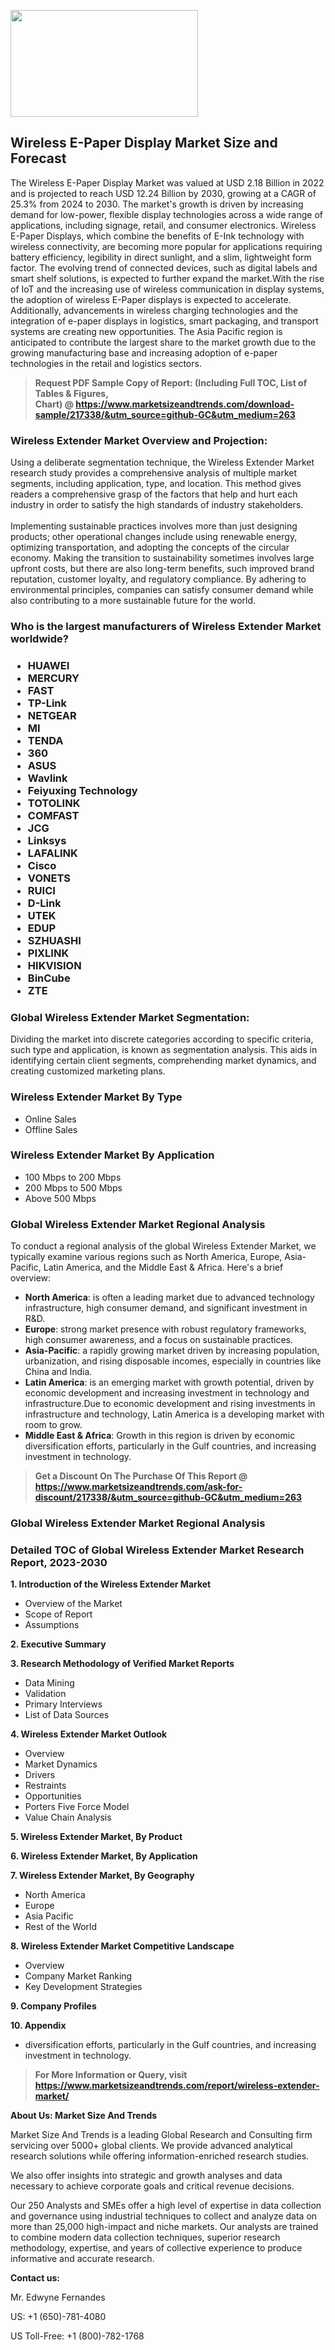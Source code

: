 <p><img class="alignnone size-medium wp-image-20088" src="https://ffe5etoiles.com/wp-content/uploads/2024/12/MST1-300x171.png" alt="" width="300" height="171" /></p><h2>Wireless E-Paper Display Market Size and Forecast</h2><p>The Wireless E-Paper Display Market was valued at USD 2.18 Billion in 2022 and is projected to reach USD 12.24 Billion by 2030, growing at a CAGR of 25.3% from 2024 to 2030. The market's growth is driven by increasing demand for low-power, flexible display technologies across a wide range of applications, including signage, retail, and consumer electronics. Wireless E-Paper Displays, which combine the benefits of E-Ink technology with wireless connectivity, are becoming more popular for applications requiring battery efficiency, legibility in direct sunlight, and a slim, lightweight form factor. The evolving trend of connected devices, such as digital labels and smart shelf solutions, is expected to further expand the market.With the rise of IoT and the increasing use of wireless communication in display systems, the adoption of wireless E-Paper displays is expected to accelerate. Additionally, advancements in wireless charging technologies and the integration of e-paper displays in logistics, smart packaging, and transport systems are creating new opportunities. The Asia Pacific region is anticipated to contribute the largest share to the market growth due to the growing manufacturing base and increasing adoption of e-paper technologies in the retail and logistics sectors.</p></p><blockquote id="" class=""><strong>Request PDF Sample Copy of Report: (Including Full TOC, List of Tables &amp; Figures, Chart)&nbsp;@&nbsp;<strong><a href="https://www.marketsizeandtrends.com/download-sample/217338/&utm_source=github-GC&utm_medium=263" target="_blank">https://www.marketsizeandtrends.com/download-sample/217338/&utm_source=github-GC&utm_medium=263</a></strong></strong></blockquote><h3 id="" class="">Wireless Extender Market&nbsp;Overview and Projection:</h3><p id="" class="">Using a deliberate segmentation technique, the Wireless Extender Market research study provides a comprehensive analysis of multiple market segments, including application, type, and location. This method gives readers a comprehensive grasp of the factors that help and hurt each industry in order to satisfy the high standards of industry stakeholders. <br /> <br />Implementing sustainable practices involves more than just designing products; other operational changes include using renewable energy, optimizing transportation, and adopting the concepts of the circular economy. Making the transition to sustainability sometimes involves large upfront costs, but there are also long-term benefits, such improved brand reputation, customer loyalty, and regulatory compliance. By adhering to environmental principles, companies can satisfy consumer demand while also contributing to a more sustainable future for the world.</p><h3 id="" class="">Who is the largest manufacturers of&nbsp;Wireless Extender Market worldwide?</h3><h3 class=""><p><ul><li>HUAWEI </li><li> MERCURY </li><li> FAST </li><li> TP-Link </li><li> NETGEAR </li><li> MI </li><li> TENDA </li><li> 360 </li><li> ASUS </li><li> Wavlink </li><li> Feiyuxing Technology </li><li> TOTOLINK </li><li> COMFAST </li><li> JCG </li><li> Linksys </li><li> LAFALINK </li><li> Cisco </li><li> VONETS </li><li> RUICI </li><li> D-Link </li><li> UTEK </li><li> EDUP </li><li> SZHUASHI </li><li> PIXLINK </li><li> HIKVISION </li><li> BinCube </li><li> ZTE</li></ul></p></h3><h3 id="" class="">Global&nbsp;Wireless Extender Market Segmentation:</h3><p id="" class="">Dividing the market into discrete categories according to specific criteria, such type and application, is known as segmentation analysis. This aids in identifying certain client segments, comprehending market dynamics, and creating customized marketing plans.</p><h3 id="" class="">Wireless Extender Market&nbsp;By Type</h3><p><p><ul><li>Online Sales</li><li> Offline Sales</p></li></ul></p></p><h3 id="" class="">Wireless Extender Market&nbsp;By Application</h3><p class=""><p><ul><li>100 Mbps to 200 Mbps</li><li> 200 Mbps to 500 Mbps</li><li> Above 500 Mbps</li></ul></p></p><h3 id="" class="">Global Wireless Extender Market Regional Analysis</h3><p id="" class="">To conduct a regional analysis of the global Wireless Extender Market, we typically examine various regions such as North America, Europe, Asia-Pacific, Latin America, and the Middle East &amp; Africa. Here's a brief overview:</p><ul><li><strong>North America</strong>: is often a leading market due to advanced technology infrastructure, high consumer demand, and significant investment in R&amp;D.</li><li><strong>Europe</strong>: strong market presence with robust regulatory frameworks, high consumer awareness, and a focus on sustainable practices.</li><li><strong>Asia-Pacific</strong>: a rapidly growing market driven by increasing population, urbanization, and rising disposable incomes, especially in countries like China and India.</li><li><strong>Latin America</strong>: is an emerging market with growth potential, driven by economic development and increasing investment in technology and infrastructure.Due to economic development and rising investments in infrastructure and technology, Latin America is a developing market with room to grow.</li><li><strong>Middle East &amp; Africa</strong>: Growth in this region is driven by economic diversification efforts, particularly in the Gulf countries, and increasing investment in technology.</li></ul><blockquote id="" class=""><strong>Get a Discount On The Purchase Of This Report @ <strong><a href="https://www.marketsizeandtrends.com/ask-for-discount/217338/&utm_source=github-GC&utm_medium=263" target="_blank">https://www.marketsizeandtrends.com/ask-for-discount/217338/&utm_source=github-GC&utm_medium=263</a></strong></strong></blockquote><h3 id="" class="">Global Wireless Extender Market Regional Analysis</h3><h3 id="" class="">Detailed TOC of Global Wireless Extender Market Research Report, 2023-2030</h3><p id="" class=""><strong>1. Introduction of the Wireless Extender Market</strong></p><ul><li>Overview of the Market</li><li>Scope of Report</li><li>Assumptions</li></ul><p id="" class=""><strong>2. Executive Summary</strong></p><p id="" class=""><strong>3. Research Methodology of Verified Market Reports</strong></p><ul><li>Data Mining</li><li>Validation</li><li>Primary Interviews</li><li>List of Data Sources</li></ul><p id="" class=""><strong>4. Wireless Extender Market Outlook</strong></p><ul><li>Overview</li><li>Market Dynamics</li><li>Drivers</li><li>Restraints</li><li>Opportunities</li><li>Porters Five Force Model</li><li>Value Chain Analysis</li></ul><p id="" class=""><strong>5. Wireless Extender Market, By Product</strong></p><p id="" class=""><strong>6. Wireless Extender Market, By Application</strong></p><p id="" class=""><strong>7. Wireless Extender Market, By Geography</strong></p><ul><li>North America</li><li>Europe</li><li>Asia Pacific</li><li>Rest of the World</li></ul><p id="" class=""><strong>8. Wireless Extender Market Competitive Landscape</strong></p><ul><li>Overview</li><li>Company Market Ranking</li><li>Key Development Strategies</li></ul><p id="" class=""><strong>9. Company Profiles</strong></p><p id="" class=""><strong>10. Appendix</strong></p><ul><li>diversification efforts, particularly in the Gulf countries, and increasing investment in technology.</li></ul><blockquote id="" class=""><strong>For More Information or Query, visit <strong><strong><a href="https://www.marketsizeandtrends.com/report/wireless-extender-market/" target="_blank">https://www.marketsizeandtrends.com/report/wireless-extender-market/</a></strong></strong></strong></blockquote><p id="" class=""><strong>About Us: Market Size And Trends</strong></p><p id="" class="">Market Size And Trends is a leading Global Research and Consulting firm servicing over 5000+ global clients. We provide advanced analytical research solutions while offering information-enriched research studies.</p><p id="" class="">We also offer insights into strategic and growth analyses and data necessary to achieve corporate goals and critical revenue decisions.</p><p id="" class="">Our 250 Analysts and SMEs offer a high level of expertise in data collection and governance using industrial techniques to collect and analyze data on more than 25,000 high-impact and niche markets. Our analysts are trained to combine modern data collection techniques, superior research methodology, expertise, and years of collective experience to produce informative and accurate research.</p><p id="" class=""><strong>Contact us:</strong></p><p id="" class="">Mr. Edwyne Fernandes</p><p id="" class="">US: +1 (650)-781-4080</p><p id="" class="">US Toll-Free: +1 (800)-782-1768</p>
